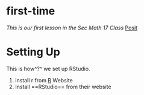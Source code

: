 # first-time
*This is our first lesson in the Sec Math 17 Class*
[Posit](https://Posit.co)

# Setting Up

This is how^?^ we set up RStudio.

1. install r from [R](www.r-project.org) Website
2. Install ==RStudio== from their website
